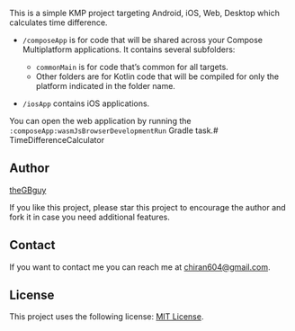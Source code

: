 This is a simple KMP project targeting Android, iOS, Web, Desktop which calculates time difference.

* `/composeApp` is for code that will be shared across your Compose Multiplatform applications.
  It contains several subfolders:
  - `commonMain` is for code that’s common for all targets.
  - Other folders are for Kotlin code that will be compiled for only the platform indicated in the folder name.

* `/iosApp` contains iOS applications.

You can open the web application by running the `:composeApp:wasmJsBrowserDevelopmentRun` Gradle task.# TimeDifferenceCalculator

## Author

[theGBguy](https://github.com/theGBguy)

If you like this project, please star this project to encourage the author and fork it in case you need additional
features.

## Contact

If you want to contact me you can reach me at <chiran604@gmail.com>.

## License

This project uses the following
license: [MIT License](<https://github.com/theGBguy/TimeDifferenceCalculator/blob/main/LICENSE>).